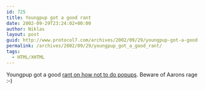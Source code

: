 ```yaml
---
id: 725
title: Youngpup got a good rant
date: 2002-09-29T23:24:02+00:00
author: Niklas
layout: post
guid: http://www.protocol7.com/archives/2002/09/29/youngpup-got-a-good-rant/
permalink: /archives/2002/09/29/youngpup_got_a_good_rant/
tags:
  - HTML/XHTML
---
```

<div class='microid-7eead5e746177cf6bf2edeb476eb5b3a05ac688a'>
  <p>
    Youngpup got a good <a href="http://youngpup.net/_ui_webapp/getFrames.asp?request=/articles/how-to-create-popups.xml">rant on how not to do popups</a>. Beware of Aarons rage :-)
  </p>
</div>